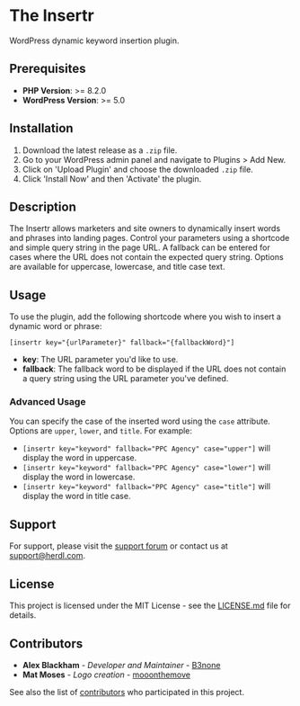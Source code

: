 # The Insertr

WordPress dynamic keyword insertion plugin.

## Prerequisites

- **PHP Version**: >= 8.2.0
- **WordPress Version**: >= 5.0

## Installation

1. Download the latest release as a `.zip` file.
2. Go to your WordPress admin panel and navigate to Plugins > Add New.
3. Click on 'Upload Plugin' and choose the downloaded `.zip` file.
4. Click 'Install Now' and then 'Activate' the plugin.

## Description

The Insertr allows marketers and site owners to dynamically insert words and phrases into landing pages. Control your parameters using a shortcode and simple query string in the page URL. A fallback can be entered for cases where the URL does not contain the expected query string. Options are available for uppercase, lowercase, and title case text.

## Usage

To use the plugin, add the following shortcode where you wish to insert a dynamic word or phrase:

`[insertr key="{urlParameter}" fallback="{fallbackWord}"]`

- **key**: The URL parameter you'd like to use.
- **fallback**: The fallback word to be displayed if the URL does not contain a query string using the URL parameter you've defined.

### Advanced Usage

You can specify the case of the inserted word using the `case` attribute. Options are `upper`, `lower`, and `title`. For example:

- `[insertr key="keyword" fallback="PPC Agency" case="upper"]` will display the word in uppercase.
- `[insertr key="keyword" fallback="PPC Agency" case="lower"]` will display the word in lowercase.
- `[insertr key="keyword" fallback="PPC Agency" case="title"]` will display the word in title case.

## Support

For support, please visit the [support forum](https://wordpress.org/support/plugin/the-insertr) or contact us at [support@herdl.com](mailto:support@herdl.com).

## License

This project is licensed under the MIT License - see the [LICENSE.md](LICENSE.md) file for details.

## Contributors

- **Alex Blackham** - *Developer and Maintainer* - [B3none](https://github.com/b3none)
- **Mat Moses** - *Logo creation* - [mooonthemove](https://instagram.com/mooonthemove)

See also the list of [contributors](https://github.com/herdl/the-insertr/contributors) who participated in this project.
